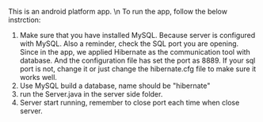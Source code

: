 This is an android platform app.  \n
To run the app, follow the below instrction:
1. Make sure that you have installed MySQL. Because server is configured with MySQL. Also a reminder, check the SQL port you are opening. Since in the app, we applied Hibernate as the communication tool with database. And the configuration file has set the port as 8889. If your sql port is not, change it or just change the hibernate.cfg file to make sure it works well.
2. Use MySQL build a database, name should be "hibernate"
3. run the Server.java in the server side folder.
4. Server start running, remember to close port each time when close server.
